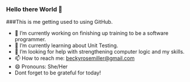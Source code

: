 ### Hello there World 👋

###This is me getting used to using GitHub. 

- 🔭 I’m currently working on finishing up training to be a software programmer.
- 🌱 I’m currently learning about Unit Testing.
- 🤔 I’m looking for help with strengthening computer logic and my skills.
- 📫 How to reach me: beckyrosemiller@gmail.com
- 😄 Pronouns: She/Her
-    Dont forget to be grateful for today!
